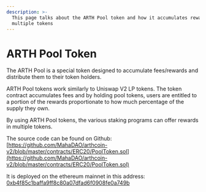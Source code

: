 ```yaml
---
description: >-
  This page talks about the ARTH Pool token and how it accumulates rewards from
  multiple tokens
---
```


# ARTH Pool Token

The ARTH Pool is a special token designed to accumulate fees/rewards and distribute them to their token holders. 

ARTH Pool tokens work similarly to Uniswap V2 LP tokens. The token contract accumulates fees and by holding pool tokens, users are entitled to a portion of the rewards proportionate to how much percentage of the supply they own.

By using ARTH Pool tokens, the various staking programs can offer rewards in multiple tokens.

The source code can be found on Github: [https://github.com/MahaDAO/arthcoin-v2/blob/master/contracts/ERC20/PoolToken.sol](https://github.com/MahaDAO/arthcoin-v2/blob/master/contracts/ERC20/PoolToken.sol)

It is deployed on the ethereum mainnet in this address: [0xb4f85c1baffa9ff8c80a07dfad6f0908fe0a749b](https://etherscan.io/address/0xb4f85c1baffa9ff8c80a07dfad6f0908fe0a749b)

